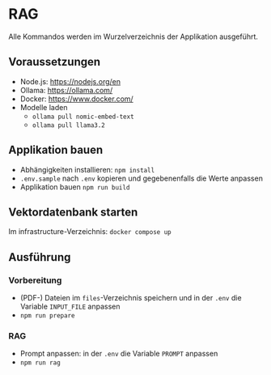 # RAG

Alle Kommandos werden im Wurzelverzeichnis der Applikation ausgeführt.

## Voraussetzungen

* Node.js: https://nodejs.org/en
* Ollama: https://ollama.com/
* Docker: https://www.docker.com/
* Modelle laden
    * `ollama pull nomic-embed-text`
    * `ollama pull llama3.2`

## Applikation bauen
* Abhängigkeiten installieren: `npm install`
* `.env.sample` nach `.env` kopieren und gegebenenfalls die Werte anpassen
* Applikation bauen `npm run build`

## Vektordatenbank starten
Im infrastructure-Verzeichnis: `docker compose up`

## Ausführung

### Vorbereitung
* (PDF-) Dateien im `files`-Verzeichnis speichern und in der `.env` die Variable `INPUT_FILE` anpassen
* `npm run prepare`

### RAG
* Prompt anpassen: in der `.env` die Variable `PROMPT` anpassen
* `npm run rag`